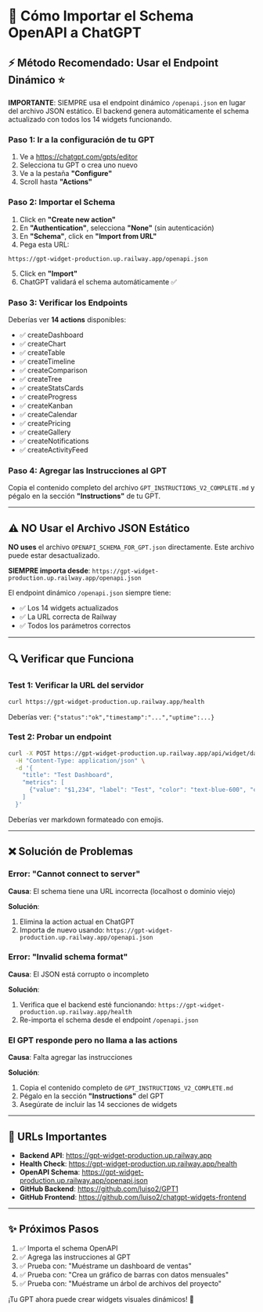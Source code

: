 # 🤖 Cómo Importar el Schema OpenAPI a ChatGPT

## ⚡ Método Recomendado: Usar el Endpoint Dinámico ⭐

**IMPORTANTE**: SIEMPRE usa el endpoint dinámico `/openapi.json` en lugar del archivo JSON estático. El backend genera automáticamente el schema actualizado con todos los 14 widgets funcionando.

### Paso 1: Ir a la configuración de tu GPT

1. Ve a https://chatgpt.com/gpts/editor
2. Selecciona tu GPT o crea uno nuevo
3. Ve a la pestaña **"Configure"**
4. Scroll hasta **"Actions"**

### Paso 2: Importar el Schema

1. Click en **"Create new action"**
2. En **"Authentication"**, selecciona **"None"** (sin autenticación)
3. En **"Schema"**, click en **"Import from URL"**
4. Pega esta URL:

```
https://gpt-widget-production.up.railway.app/openapi.json
```

5. Click en **"Import"**
6. ChatGPT validará el schema automáticamente ✅

### Paso 3: Verificar los Endpoints

Deberías ver **14 actions** disponibles:

- ✅ createDashboard
- ✅ createChart
- ✅ createTable
- ✅ createTimeline
- ✅ createComparison
- ✅ createTree
- ✅ createStatsCards
- ✅ createProgress
- ✅ createKanban
- ✅ createCalendar
- ✅ createPricing
- ✅ createGallery
- ✅ createNotifications
- ✅ createActivityFeed

### Paso 4: Agregar las Instrucciones al GPT

Copia el contenido completo del archivo `GPT_INSTRUCTIONS_V2_COMPLETE.md` y pégalo en la sección **"Instructions"** de tu GPT.

---

## ⚠️ NO Usar el Archivo JSON Estático

**NO uses** el archivo `OPENAPI_SCHEMA_FOR_GPT.json` directamente. Este archivo puede estar desactualizado.

**SIEMPRE importa desde**: `https://gpt-widget-production.up.railway.app/openapi.json`

El endpoint dinámico `/openapi.json` siempre tiene:
- ✅ Los 14 widgets actualizados
- ✅ La URL correcta de Railway
- ✅ Todos los parámetros correctos

---

## 🔍 Verificar que Funciona

### Test 1: Verificar la URL del servidor
```bash
curl https://gpt-widget-production.up.railway.app/health
```

Deberías ver: `{"status":"ok","timestamp":"...","uptime":...}`

### Test 2: Probar un endpoint
```bash
curl -X POST https://gpt-widget-production.up.railway.app/api/widget/dashboard \
  -H "Content-Type: application/json" \
  -d '{
    "title": "Test Dashboard",
    "metrics": [
      {"value": "$1,234", "label": "Test", "color": "text-blue-600", "change": "+10%"}
    ]
  }'
```

Deberías ver markdown formateado con emojis.

---

## ❌ Solución de Problemas

### Error: "Cannot connect to server"

**Causa**: El schema tiene una URL incorrecta (localhost o dominio viejo)

**Solución**:
1. Elimina la action actual en ChatGPT
2. Importa de nuevo usando: `https://gpt-widget-production.up.railway.app/openapi.json`

### Error: "Invalid schema format"

**Causa**: El JSON está corrupto o incompleto

**Solución**:
1. Verifica que el backend esté funcionando: `https://gpt-widget-production.up.railway.app/health`
2. Re-importa el schema desde el endpoint `/openapi.json`

### El GPT responde pero no llama a las actions

**Causa**: Falta agregar las instrucciones

**Solución**:
1. Copia el contenido completo de `GPT_INSTRUCTIONS_V2_COMPLETE.md`
2. Pégalo en la sección **"Instructions"** del GPT
3. Asegúrate de incluir las 14 secciones de widgets

---

## 🎯 URLs Importantes

- **Backend API**: https://gpt-widget-production.up.railway.app
- **Health Check**: https://gpt-widget-production.up.railway.app/health
- **OpenAPI Schema**: https://gpt-widget-production.up.railway.app/openapi.json
- **GitHub Backend**: https://github.com/luiso2/GPT1
- **GitHub Frontend**: https://github.com/luiso2/chatgpt-widgets-frontend

---

## ✨ Próximos Pasos

1. ✅ Importa el schema OpenAPI
2. ✅ Agrega las instrucciones al GPT
3. ✅ Prueba con: "Muéstrame un dashboard de ventas"
4. ✅ Prueba con: "Crea un gráfico de barras con datos mensuales"
5. ✅ Prueba con: "Muéstrame un árbol de archivos del proyecto"

¡Tu GPT ahora puede crear widgets visuales dinámicos! 🎨
